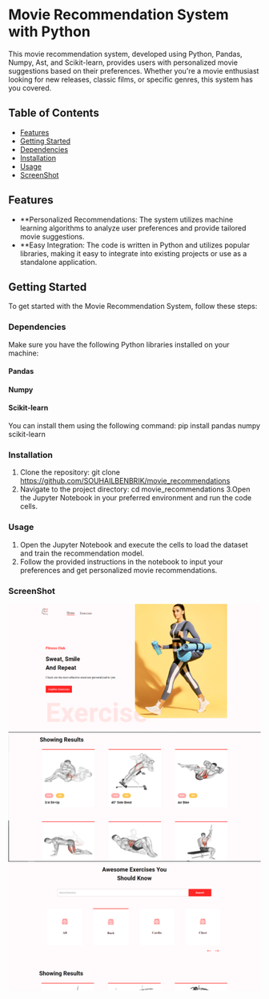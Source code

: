 # Movie Recommendation System with Python
This movie recommendation system, developed using Python, Pandas, Numpy, Ast, and Scikit-learn, provides users with personalized movie suggestions based on their preferences.
Whether you're a movie enthusiast looking for new releases, classic films, or specific genres, this system has you covered.

## Table of Contents

- [Features](#features)
- [Getting Started](#getting-started)
- [Dependencies](#dependencies)
- [Installation](#installation)
- [Usage](#usage)
- [ScreenShot](#ScreenShot)

## Features

- **Personalized Recommendations: The system utilizes machine learning algorithms to analyze user preferences and provide tailored movie suggestions.
- **Easy Integration: The code is written in Python and utilizes popular libraries, making it easy to integrate into existing projects or use as a standalone application.


## Getting Started

To get started with the Movie Recommendation System, follow these steps:

### Dependencies

Make sure you have the following Python libraries installed on your machine:

#### Pandas
#### Numpy
#### Scikit-learn

You can install them using the following command:
    pip install pandas numpy scikit-learn

### Installation

1. Clone the repository:
   git clone https://github.com/SOUHAILBENBRIK/movie_recommendations
2. Navigate to the project directory:
   cd movie_recommendations
3.Open the Jupyter Notebook in your preferred environment and run the code cells.
### Usage

1. Open the Jupyter Notebook and execute the cells to load the dataset and train the recommendation model.
2. Follow the provided instructions in the notebook to input your preferences and get personalized movie recommendations.

### ScreenShot
![1.screenshot](https://github.com/SOUHAILBENBRIK/fitness-app/blob/master/public/s1.PNG)
![2.screenshot](https://github.com/SOUHAILBENBRIK/fitness-app/blob/master/public/s2.PNG)
![3.screenshot](https://github.com/SOUHAILBENBRIK/fitness-app/blob/master/public/s3.PNG)
